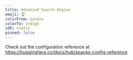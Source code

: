 ```yaml
---
title: Advanced Search Engine
emoji: 🏆
colorFrom: purple
colorTo: indigo
sdk: static
pinned: false
---
```


Check out the configuration reference at https://huggingface.co/docs/hub/spaces-config-reference
